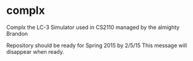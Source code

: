 complx
======

Complx the LC-3 Simulator used in CS2110 managed by the almighty Brandon

Repository should be ready for Spring 2015 by 2/5/15 This message will disappear when ready.

